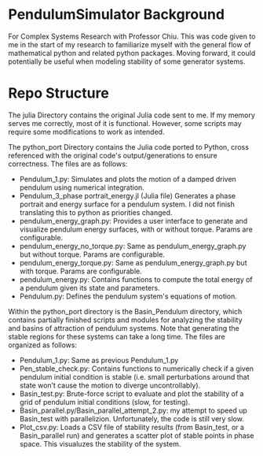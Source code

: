# PendulumSimulator Background
For Complex Systems Research with Professor Chiu. This was code given to me in the start of my research to familiarize myself with the  general flow of mathematical python and related python packages. Moving forward, it could potentially be useful when modeling stability of some generator systems. 

# Repo Structure
The julia Directory contains the original Julia code sent to me. If my memory serves me correctly, most of it is functional. However, some scripts may require some modifications to work as intended.

The python_port Directory contains the Julia code ported to Python, cross referenced with the original code's output/generations to ensure correctness. The files are as follows:
* Pendulum_1.py: Simulates and plots the motion of a damped driven pendulum using numerical integration.
* Pendulum_3_phase portrait_energy.jl (Julia file) Generates a phase portrait and energy surface for a pendulum system. I did not finish translating this to python as priorities changed.
* pendulum_energy_graph.py: Provides a user interface to generate and visualize pendulum energy surfaces, with or without torque. Params are configurable.
* pendulum_energy_no_torque.py: Same as pendulum_energy_graph.py but without torque. Params are configurable.
* pendulum_energy_torque.py: Same as pendulum_energy_graph.py but with torque. Params are configurable.
* pendulum_energy.py: Contains functions to compute the total energy of a pendulum given its state and parameters.
* Pendulum.py: Defines the pendulum system's equations of motion.

Within the python_port directory is the Basin_Pendulum directory, which contains partially finished scripts and modules for analyzing the stability and basins of attraction of pendulum systems. Note that generating the stable regions for these systems can take a long time. The files are organized as follows:
* Pendulum_1.py: Same as previous Pendulum_1.py
* Pen_stable_check.py: Contains functions to numerically check if a given pendulum initial condition is stable (i.e.  small perturbations around that state won’t cause the motion to diverge uncontrollably).
* Basin_test.py: Brute-force script to evaluate and plot the stability of a grid of pendulum initial conditions (slow, for testing).
* Basin_parallel.py/Basin_parallel_attempt_2.py: my attempt to speed up Basin_test with parallelizion. Unfortunately, the code is still very slow.
* Plot_csv.py: Loads a CSV file of stability results (from Basin_test, or a Basin_parallel run) and generates a scatter plot of stable points in phase space. This visualuzes the stability of the system.



